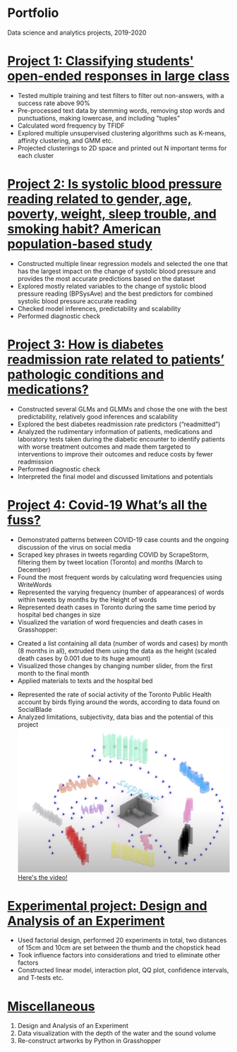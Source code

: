 # Portfolio
Data science and analytics projects, 2019-2020
# [Project 1: Classifying students' open-ended responses in large class](https://github.com/alisamao09/research-project-1)
* Tested multiple training and test filters to filter out non-answers, with a success rate above 90%
* Pre-processed text data by stemming words, removing stop words and punctuations, making lowercase, and including "tuples"
* Calculated word frequency by TFIDF
* Explored multiple unsupervised clustering algorithms such as K-means, affinity clustering, and GMM etc.
* Projected clusterings to 2D space and printed out N important terms for each cluster
# [Project 2: Is systolic blood pressure reading related to gender, age, poverty, weight, sleep trouble, and smoking habit? American population-based study](https://github.com/alisamao09/STA302)
* Constructed multiple linear regression models and selected the one that has the largest impact on the change of systolic blood pressure and provides the most accurate predictions based on the dataset
* Explored mostly related variables to the change of systolic blood pressure reading (BPSysAve) and the best predictors for combined systolic blood pressure accurate reading
* Checked model inferences, predictability and scalability
* Performed diagnostic check
# [Project 3: How is diabetes readmission rate related to patients’ pathologic conditions and medications?](https://github.com/alisamao09/STA-303)
* Constructed several GLMs and GLMMs and chose the one with the best predictability, relatively good inferences and scalability
* Explored the best diabetes readmission rate predictors (“readmitted”)
* Analyzed the rudimentary information of patients, medications and laboratory tests taken during the diabetic encounter to identify patients with worse treatment outcomes and made them targeted to interventions to improve their outcomes and reduce costs by fewer readmission
* Performed diagnostic check
* Interpreted the final model and discussed limitations and potentials
# [Project 4: Covid-19 What’s all the fuss?](https://github.com/alisamao09/ARC-480)
* Demonstrated patterns between COVID-19 case counts and the ongoing discussion of the virus on social media
* Scraped key phrases in tweets regarding COVID by ScrapeStorm, filtering them by tweet location (Toronto) and months (March to December)
* Found the most frequent words by calculating word frequencies using WriteWords
* Represented the varying frequency (number of appearances) of words within tweets by months by the Height of words
* Represented death cases in Toronto during the same time period by hospital bed changes in size
* Visualized the variation of word frequencies and death cases in Grasshopper:
- Created a list containing all data (number of words and cases) by month (8 months in all), extruded them using the data as the height (scaled death cases by 0.001 due to its huge amount)
- Visualized those changes by changing number slider, from the first month to the final month
- Applied materials to texts and the hospital bed
* Represented the rate of social activity of the Toronto Public Health account by birds flying around the words, according to data found on SocialBlade
* Analyzed limitations, subjectivity, data bias and the potential of this project
![](/images/WX20201208-200425%402x.png)
[Here's the video!](https://www.youtube.com/watch?v=ysZuOS9UK90)
# [Experimental project: Design and Analysis of an Experiment](https://github.com/alisamao09/Design-and-Analysis-of-Experiments)
* Used factorial design, performed 20 experiments in total, two distances of 15cm and 10cm are set between the thumb and the chopstick head
* Took influence factors into considerations and tried to eliminate other factors
* Constructed linear model, interaction plot, QQ plot, confidence intervals, and T-tests etc.
# [Miscellaneous](https://github.com/alisamao09/Miscellaneous-projects)
1. Design and Analysis of an Experiment
2. Data visualization with the depth of the water and the sound volume
3. Re-construct artworks by Python in Grasshopper
